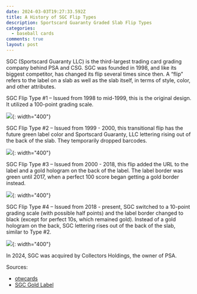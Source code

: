 ```yaml
---
date: 2024-03-03T19:27:33.592Z
title: A History of SGC Flip Types
description: Sportscard Guaranty Graded Slab Flip Types
categories:
  - baseball cards
comments: true
layout: post
---
```


SGC (Sportscard Guaranty LLC) is the third-largest trading card grading company behind PSA and CSG. SGC was founded in 1998, and like its biggest competitor, has changed its flip several times since then. A “flip” refers to the label on a slab as well as the slab itself, in terms of style, color, and other attributes.

SGC Flip Type #1 – Issued from 1998 to mid-1999, this is the original design. It utilized a 100-point grading scale.

![](/assets/img/assets/img/SGC-Old-Label-98-Score-Gem-Mint.png){: width="400"}

SGC Flip Type #2 – Issued from 1999 - 2000, this transitional flip has the future green label color and Sportscard Guaranty, LLC lettering rising out of the back of the slab. They temporarily dropped barcodes.

![](/assets/img/assets/img/sgc-type2.png){: width="400"}

SGC Flip Type #3 – Issued from 2000 - 2018, this flip added the URL to the label and a gold hologram on the back of the label. The label border was green until 2017, when a perfect 100 score began getting a gold border instead.

![](/assets/img/assets/img/sgc-type3.png){: width="400"}

SGC Flip Type #4 – Issued from 2018 - present, SGC switched to a 10-point grading scale (with possible half points) and the label border changed to black (except for perfect 10s, which remained gold). Instead of a gold hologram on the back, SGC lettering rises out of the back of the slab, similar to Type #2.

![](/assets/img/assets/img/sgc-modern.png){: width="400"}

In 2024, SGC was acquired by Collectors Holdings, the owner of PSA.

Sources:

* [otwcards](https://forums.collectors.com/discussion/comment/8423438/#Comment_8423438)
* [SGC Gold Label](https://onlygreats.com/2023/09/15/sgc-gold-label/)
